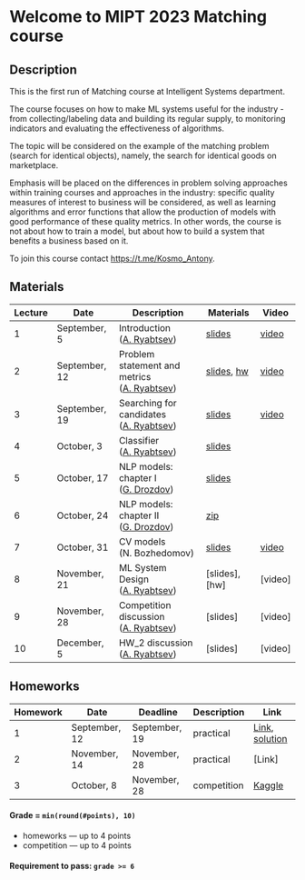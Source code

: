 # Welcome to MIPT 2023 Matching course

## Description
This is the first run of Matching course at Intelligent Systems department.

The course focuses on how to make ML systems useful for the industry - from collecting/labeling data and building its regular supply, to monitoring indicators and evaluating the effectiveness of algorithms.
 
The topic will be considered on the example of the matching problem (search for identical objects), namely, the search for identical goods on marketplace.
 
Emphasis will be placed on the differences in problem solving approaches within training courses and approaches in the industry: specific quality measures of interest to business will be considered, as well as learning algorithms and error functions that allow the production of models with good performance of these quality metrics. In other words, the course is not about how to train a model, but about how to build a system that benefits a business based on it.

To join this course contact https://t.me/Kosmo_Antony.

## Materials

| Lecture | Date | Description | Materials                                                              | Video                                                 |
|---------|------|-------------|---------------------------------------------------------------------|-------------------------------------------------------|
| 1 | September, 5 | Introduction <br /> ([A. Ryabtsev](https://github.com/anryabtsev)) | [slides](https://github.com/anryabtsev/matching-course/blob/main/lectures/matching_lecture_01.pdf)                  | [video](https://youtu.be/Wjg9dFlHuqs)  |
| 2 | September, 12 | Problem statement and metrics <br /> ([A. Ryabtsev](https://github.com/anryabtsev))|[slides](https://github.com/anryabtsev/matching-course/blob/main/lectures/matching_lecture_02.pdf), [hw](https://github.com/anryabtsev/matching-course/tree/main/homeworks/hw1) | [video](https://youtu.be/OaqppIdrymM)  |
| 3 | September, 19 | Searching for candidates <br /> ([A. Ryabtsev](https://github.com/anryabtsev)) | [slides](https://github.com/anryabtsev/matching-course/blob/main/lectures/matching_lecture_03.pdf)             | [video](https://youtu.be/ZxdhTgsD2G8)  |
| 4 | October, 3 | Classifier <br /> ([A. Ryabtsev](https://github.com/anryabtsev)) | [slides](https://github.com/anryabtsev/matching-course/blob/main/lectures/matching_lecture_04.pdf)|  |
| 5 | October, 17 | NLP models: chapter I <br /> ([G. Drozdov](https://drozdikgleb.github.io/)) | [slides](https://github.com/anryabtsev/matching-course/blob/main/lectures/matching_lecture_05.pdf) |   |
| 6 | October, 24 | NLP models: chapter II <br /> ([G. Drozdov](https://drozdikgleb.github.io/)) | [zip](https://github.com/anryabtsev/matching-course/blob/main/lectures/NLP_Practice.zip) |   |
| 7 | October, 31 | CV models <br /> (N. Bozhedomov) |[slides](https://github.com/anryabtsev/matching-course/blob/main/lectures/matching_lecture_07.pdf) | [video](https://youtu.be/kJeY3l1GxTQ?si=C-XngouxfVFaOraN) |
| 8 | November, 21 | ML System Design <br /> ([A. Ryabtsev](https://github.com/anryabtsev)) | [slides], [hw] | [video] |
| 9 | November, 28 | Competition discussion <br /> ([A. Ryabtsev](https://github.com/anryabtsev)) | [slides] | [video] |
| 10 | December, 5 | HW_2 discussion <br /> ([A. Ryabtsev](https://github.com/anryabtsev)) | [slides] | [video] |



## Homeworks

| Homework | Date       | Deadline          | Description | Link                                  |
|---------|------------|-------------------|--------|---------------------------------------|
| 1 | September, 12 | September, 19 | practical | [Link](https://github.com/anryabtsev/matching-course/tree/main/homeworks/hw1), [solution](https://github.com/anryabtsev/matching-course/blob/main/homeworks/hw1/matching_mipt_HW_1_SOLUTION.ipynb) |
| 2 | November, 14  | November, 28 | practical | [Link] |
| 3 | October, 8 | November, 28 | competition | [Kaggle](https://www.kaggle.com/competitions/electronics-matching-mipt/overview) |

#### Grade = `min(round(#points), 10)`
- homeworks — up to 4 points
- competition — up to 4 points

#### Requirement to pass: `grade >= 6`
